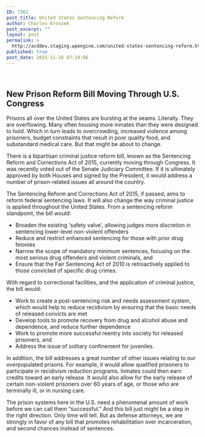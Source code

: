 ```yaml
---
ID: 7362
post_title: United States Sentencing Reform
author: Charles Kronzek
post_excerpt: ""
layout: post
permalink: >
  http://acddev.staging.wpengine.com/united-states-sentencing-reform.html
published: true
post_date: 2015-11-16 07:19:06
---
```

&nbsp;
<h2>New Prison Reform Bill Moving Through U.S. Congress</h2>
Prisons all over the United States are bursting at the seams. Literally. They are overflowing. Many often housing more inmates than they were designed to hold. Which in turn leads to overcrowding, increased violence among prisoners, budget constraints that result in poor quality food, and substandard medical care. But that might be about to change.

<!--more-->

<span style="font-weight: 400;">There is a bipartisan criminal justice reform bill, known as the Sentencing Reform and Corrections Act of 2015, currently moving through Congress. It was recently voted out of the Senate Judiciary Committee. If it is ultimately approved by both Houses and signed by the President, it would address a number of prison-related issues all around the country.</span>

<span style="font-weight: 400;">The Sentencing Reform and Corrections Act of 2015, if passed, aims to reform federal sentencing laws. It will also change the way criminal justice is applied throughout the United States. From a sentencing reform standpoint, the bill would:</span>
<ul>
	<li style="font-weight: 400;"><span style="font-weight: 400;">Broaden the existing 'safety valve', allowing judges more discretion in sentencing lower-level non-violent offenders</span></li>
	<li style="font-weight: 400;"><span style="font-weight: 400;">Reduce and restrict enhanced sentencing for those with prior drug felonies</span></li>
	<li style="font-weight: 400;"><span style="font-weight: 400;">Narrow the scope of mandatory minimum sentences, focusing on the most serious drug offenders and violent criminals, and</span></li>
	<li style="font-weight: 400;"><span style="font-weight: 400;">Ensure that the Fair Sentencing Act of 2010 is retroactively applied to those convicted of specific drug crimes.</span></li>
</ul>
<span style="font-weight: 400;">With regard to correctional facilities, and the application of criminal justice, the bill would:</span>
<ul>
	<li style="font-weight: 400;"><span style="font-weight: 400;">Work to create a post-sentencing risk and needs assessment system, which would help to reduce recidivism by ensuring that the basic needs of released convicts are met</span></li>
	<li style="font-weight: 400;"><span style="font-weight: 400;">Develop tools to promote recovery from drug and alcohol abuse and dependence, and reduce further dependence</span></li>
	<li style="font-weight: 400;"><span style="font-weight: 400;">Work to promote more successful reentry into society for released prisoners, and</span></li>
	<li style="font-weight: 400;"><span style="font-weight: 400;">Address the issue of solitary confinement for juveniles.</span></li>
</ul>
<span style="font-weight: 400;">In addition, the bill addresses a great number of other issues relating to our overpopulated prisons. For example, it would allow qualified prisoners to participate in recidivism reduction programs. Inmates could then earn credits toward an early release. It would also allow for the early release of certain non-violent prisoners over 60 years of age, or those who are terminally ill, or in nursing care.</span>

<span style="font-weight: 400;">The prison systems here in the U.S. need a phenomenal amount of work before we can call them “successful.” And this bill just might be a step in the right direction. Only time will tell. But as defense attorneys, we are strongly in favor of any bill that promotes rehabilitation over incarceration, and second chances instead of sentences.</span>